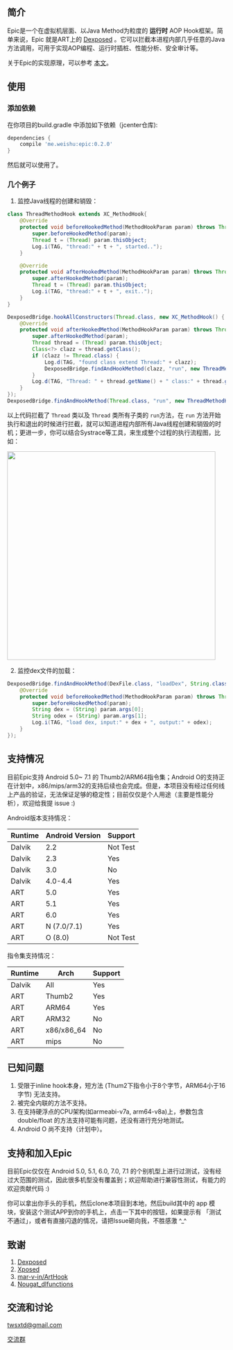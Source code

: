 ## 简介

Epic是一个在虚拟机层面、以Java Method为粒度的 **运行时** AOP Hook框架。简单来说，Epic 就是ART上的 [Dexposed](https://github.com/alibaba/dexposed) 。它可以拦截本进程内部几乎任意的Java方法调用，可用于实现AOP编程、运行时插桩、性能分析、安全审计等。

关于Epic的实现原理，可以参考 [本文](http://weishu.me/2017/11/23/dexposed-on-art/)。

## 使用

### 添加依赖

在你项目的build.gradle 中添加如下依赖（jcenter仓库):

```groovy
dependencies {
    compile 'me.weishu:epic:0.2.0'
}
```

然后就可以使用了。

### 几个例子

1. 监控Java线程的创建和销毁：

```java
class ThreadMethodHook extends XC_MethodHook{
    @Override
    protected void beforeHookedMethod(MethodHookParam param) throws Throwable {
        super.beforeHookedMethod(param);
        Thread t = (Thread) param.thisObject;
        Log.i(TAG, "thread:" + t + ", started..");
    }

    @Override
    protected void afterHookedMethod(MethodHookParam param) throws Throwable {
        super.afterHookedMethod(param);
        Thread t = (Thread) param.thisObject;
        Log.i(TAG, "thread:" + t + ", exit..");
    }
}

DexposedBridge.hookAllConstructors(Thread.class, new XC_MethodHook() {
    @Override
    protected void afterHookedMethod(MethodHookParam param) throws Throwable {
        super.afterHookedMethod(param);
        Thread thread = (Thread) param.thisObject;
        Class<?> clazz = thread.getClass();
        if (clazz != Thread.class) {
            Log.d(TAG, "found class extend Thread:" + clazz);
            DexposedBridge.findAndHookMethod(clazz, "run", new ThreadMethodHook());
        }
        Log.d(TAG, "Thread: " + thread.getName() + " class:" + thread.getClass() +  " is created.");
    }
});
DexposedBridge.findAndHookMethod(Thread.class, "run", new ThreadMethodHook());
```

以上代码拦截了 `Thread` 类以及 `Thread` 类所有子类的 `run`方法，在 `run` 方法开始执行和退出的时候进行拦截，就可以知道进程内部所有Java线程创建和销毁的时机；更进一步，你可以结合Systrace等工具，来生成整个过程的执行流程图，比如：

<img src="http://7xp3xc.com1.z0.glb.clouddn.com/201601/1511840542774.png" width="480"/>

2. 监控dex文件的加载：

```java
DexposedBridge.findAndHookMethod(DexFile.class, "loadDex", String.class, String.class, int.class, new XC_MethodHook() {
    @Override
    protected void beforeHookedMethod(MethodHookParam param) throws Throwable {
        super.beforeHookedMethod(param);
        String dex = (String) param.args[0];
        String odex = (String) param.args[1];
        Log.i(TAG, "load dex, input:" + dex + ", output:" + odex);
    }
});
```

## 支持情况

目前Epic支持 Android 5.0~ 7.1 的 Thumb2/ARM64指令集；Android O的支持正在计划中，x86/mips/arm32的支持后续也会完成。但是，本项目没有经过任何线上产品的验证，无法保证足够的稳定性；目前仅仅是个人用途（主要是性能分析），欢迎给我提 issue :)

Android版本支持情况：

Runtime | Android Version | Support
------  | --------------- | --------
Dalvik  | 2.2             | Not Test
Dalvik  | 2.3             | Yes
Dalvik  | 3.0             | No
Dalvik  | 4.0-4.4         | Yes
ART     | 5.0             | Yes
ART     | 5.1             | Yes
ART     | 6.0             | Yes
ART     | N (7.0/7.1)     | Yes
ART     | O (8.0)         | Not Test

指令集支持情况：

Runtime  | Arch         | Support
-------- | ------------ | --------
Dalvik   | All          | Yes
ART      | Thumb2       | Yes
ART      | ARM64        | Yes
ART      | ARM32        | No
ART      | x86/x86_64   | No
ART      | mips         | No

## 已知问题

1. 受限于inline hook本身，短方法 (Thum2下指令小于8个字节，ARM64小于16字节) 无法支持。
2. 被完全内联的方法不支持。
3. 在支持硬浮点的CPU架构(如armeabi-v7a, arm64-v8a)上，参数包含 double/float 的方法支持可能有问题，还没有进行充分地测试。
4. Android O 尚不支持（计划中）。

## 支持和加入Epic

目前Epic仅仅在 Android 5.0, 5.1, 6.0, 7.0, 7.1 的个别机型上进行过测试，没有经过大范围的测试，因此很多机型没有覆盖到；欢迎帮助进行兼容性测试，有能力的欢迎贡献代码 :)

你可以拿出你手头的手机，然后clone本项目到本地，然后build其中的 app 模块，安装这个测试APP到你的手机上，点击一下其中的按钮，如果提示有 「测试不通过」，或者有直接闪退的情况，请把Issue砸向我，不胜感激 ^_^ 

## 致谢

1. [Dexposed](https://github.com/alibaba/dexposed)
2. [Xposed](http://repo.xposed.info/module/de.robv.android.xposed.installer)
3. [mar-v-in/ArtHook](https://github.com/mar-v-in/ArtHook)
4. [Nougat_dlfunctions](https://github.com/avs333/Nougat_dlfunctions.git)


## 交流和讨论

twsxtd@gmail.com

[交流群](https://gitter.im/android-hacker/epic?utm_source=badge&utm_medium=badge&utm_campaign=pr-badge&utm_content=badge) 